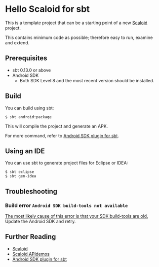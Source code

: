 # Hello Scaloid for sbt

This is a template project that can be a starting point of a new [Scaloid](https://github.com/pocorall/scaloid) project.

This contains minimum code as possible; therefore easy to run, examine and extend.

Prerequisites
-------------
* sbt 0.13.0 or above
* Android SDK
  - Both SDK Level 8 and the most recent version should be installed.

Build
-----
You can build using sbt:

    $ sbt android:package

This will compile the project and generate an APK.

For more command, refer to [Android SDK plugin for sbt](https://github.com/pfn/android-sdk-plugin).


Using an IDE
------------
You can use sbt to generate project files for Eclipse or IDEA:

    $ sbt eclipse
    $ sbt gen-idea


Troubleshooting
---------------

### Build error `Android SDK build-tools not available`
[The most likely cause of this error is that your SDK build-tools are old.](https://github.com/pfn/android-sdk-plugin/issues/13) Update the Android SDK and retry.

Further Reading
---------------
- [Scaloid](https://github.com/pocorall/scaloid)
- [Scaloid APIdemos](https://github.com/pocorall/scaloid-apidemos)
- [Android SDK plugin for sbt](https://github.com/pfn/android-sdk-plugin)

